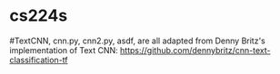 # cs224s
#TextCNN, cnn.py, cnn2.py, asdf, are all adapted from Denny Britz's implementation of Text CNN: https://github.com/dennybritz/cnn-text-classification-tf
